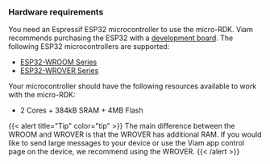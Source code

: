 ### Hardware requirements

You need an Espressif ESP32 microcontroller to use the micro-RDK.
Viam recommends purchasing the ESP32 with a [development board](https://www.espressif.com/en/products/devkits).
The following ESP32 microcontrollers are supported:

- [ESP32-WROOM Series](https://www.espressif.com/en/products/modules/esp32)
- [ESP32-WROVER Series](https://www.espressif.com/en/products/modules/esp32)

Your microcontroller should have the following resources available to work with the micro-RDK:

- 2 Cores + 384kB SRAM + 4MB Flash

{{< alert title="Tip" color="tip" >}}
The main difference between the WROOM and WROVER is that the WROVER has additional RAM.
If you would like to send large messages to your device or use the Viam app control page on the device, we recommend using the WROVER.
{{< /alert >}}
